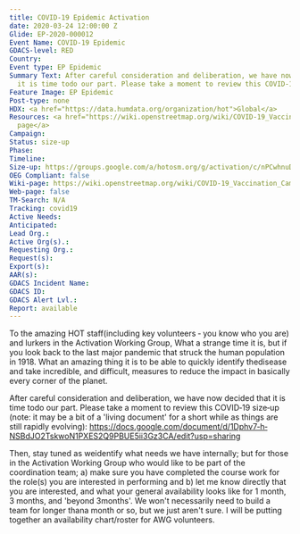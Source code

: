 ```yaml
---
title: COVID-19 Epidemic Activation
date: 2020-03-24 12:00:00 Z
Glide: EP-2020-000012
Event Name: COVID-19 Epidemic
GDACS-level: RED
Country: 
Event type: EP Epidemic
Summary Text: After careful consideration and deliberation, we have now decided that
  it is time todo our part. Please take a moment to review this COVID‐19 size‐up.
Feature Image: EP Epidemic
Post-type: none
HDX: <a href="https://data.humdata.org/organization/hot">Global</a>
Resources: <a href="https://wiki.openstreetmap.org/wiki/COVID-19_Vaccination_Campaign">Wiki
  page</a>
Campaign: 
Status: size-up
Phase: 
Timeline: 
Size-up: https://groups.google.com/a/hotosm.org/g/activation/c/nPCwhnuDags
OEG Compliant: false
Wiki-page: https://wiki.openstreetmap.org/wiki/COVID-19_Vaccination_Campaign
Web-page: false
TM-Search: N/A
Tracking: covid19
Active Needs: 
Anticipated: 
Lead Org.: 
Active Org(s).: 
Requesting Org.: 
Request(s): 
Export(s): 
AAR(s): 
GDACS Incident Name: 
GDACS ID: 
GDACS Alert Lvl.: 
Report: available
---
```


To the amazing HOT staff(including key volunteers ‐ you know who you are) and lurkers in the Activation Working
Group, What a strange time it is, but if you look back to the last major pandemic that struck the human population in 1918.
What an amazing thing it is to be able to quickly identify thedisease and take incredible, and difficult, measures to
reduce the impact in basically every corner of the planet.

After careful consideration and deliberation, we have now decided that it is time todo our part. Please take a moment to
review this COVID‐19 size‐up (note: it may be a bit of a 'living document' for a short while as things are still rapidly
evolving): https://docs.google.com/document/d/1Dphv7‐h‐NSBdJO2TskwoN1PXES2Q9PBUE5ii3Gz3CA/edit?usp=sharing

Then, stay tuned as weidentify what needs we have internally; but for those in the Activation Working Group who would
like to be part of the coordination team; a) make sure you have completed the course work for the role(s) you are
interested in performing and b) let me know directly that you are interested, and what your general availability looks
like for 1 month, 3 months, and 'beyond 3months'. We won't necessarily need to build a team for longer thana month or
so, but we just aren't sure. I will be putting together an availability chart/roster for AWG volunteers.